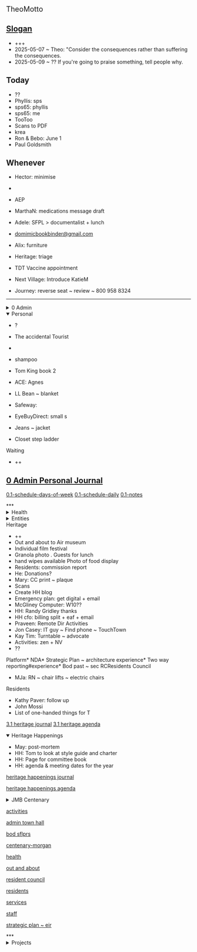 <span style="font-size: 19.5px;">TheoMotto</span>
## [Slogan]()

* +++
* 2025-05-07 ~ Theo: "Consider the consequences rather than suffering the consequences.&nbsp;
* 2025-05-09 ~ ??&nbsp;If you're going to praise something, tell people why.&nbsp;

## Today

* ??
* Phyllis: sps
* sps65: phyllis
* sps65: me
* TooToo
* Scans to PDF
* krea
* Ron &amp; Bebo: June 1
* Paul Goldsmith

## Whenever

* Hector: minimise
* 

* AEP

* MarthaN: medications message draft
* Adele: SFPL &gt; documentalist + lunch
* [domimicbookbinder@gmail.com](https://mail.google.com/mail/?view=cm&amp;fs=1&amp;tf=1&amp;to=domimicbookbinder@gmail.com)
* Alix: furniture
* Heritage: triage
* TDT Vaccine appointment
* Next Village: Introduce KatieM
* Journey: reverse seat ~ review ~ 800 958 8324

***

<!--

**Admin**

-->
<details>
<summary>0 Admin</summary>

* ?
* Boost: account number ~ cancel autopay
* Boost: target: 2675 Geary Blvd, San Francisco, CA 94118 ~ (415) 796-5280
* Job description: need a personal assistant
* DonnaB: vet Job DescriptionHi Art&nbsp;
* Kaiber: cancel
* Boost: cancel
* Josh
* Taxes
* Tiller
* File for admin tips
* Renew Drivers License?
* 

## [0 Admin Journal]()

## [0 Admin Agenda ZZZ]()

[passport]()
[mia agenda]()
[0.1 will &amp; trust]()
[0.1 2024 taxes]()
</details>
<!-- *** -->
<details open="">
<!-- -->
<summary>Personal</summary>
<!-- -->

* ?
* The accidental Tourist
* 

* shampoo
* Tom King book 2
* ACE: Agnes
* LL Bean ~ blanket
* Safeway:&nbsp;
* EyeBuyDirect: small s
* Jeans ~ jacket
* Closet step ladder

Waiting

* ++

## [0 Admin Personal Journal]()

[0.1-schedule-days-of-week]()
[0.1-schedule-daily]()
[0.1-notes]()
</details>
***

<!--

**Health**

-->
<details>
<summary>Health</summary>
## [1.0 Health Agenda]()

* ++
* Descibe PT need
* PPH: AI critique
* UCSF patient advocate
* Amanda: CVS + PT
* [https://www.ucsfhealth.org/services/case-management-and-social-work](https://www.ucsfhealth.org/services/case-management-and-social-work)
* UCSF: Dental appointment
* Jock rot ~ got it ~ trying lamasil
* Delta Dental: codes

[dentistry]()
[dermatology]()
[gastroenterology]()
[ophthalmology]()
[pph]()
[1.1 Health History]()
[1.1 Health Insurance]()
[1.1 Health Journal]()
[1.1 Health Providers]()
[1.1 Health Reference]()
</details>
<!--

**Simplicity**

-->
<details>

<summary>Simplicity</summary>
## [1.0 simplicity]()

* ++
* IA: storage photos
* Avery + Bancroft: documentalist
* Diana Greer: working together
* 

[nicole agenda]()
[1.1 archiving]()
[1.2 claudia]()

</details>
<!--

**ACE IT**

-->
<details>
<summary>ACE IT</summary>
## [2.0 ACE IT]()

* ++
* ICE: ms365
* Alix: shipper
* Alix: storage lady
* Alix: PLE
* Alix: volleyball
* Cynthia: Safe deposit box
* AC: Kathy birthday
* AC: Eames visit
* AC: Bolinas
* Buy more: share paper
* Netflix: ace-i

## [Alix]()

* ++

## [Cynthia]()

* ++

## [Eloise]()

* ++
* Eloise: GitHub account + Coop

</details>
<!--

**Family**

 -->
<details>

<summary>Family</summary>
## [2.1 Family]()

* ++
* Alix P
* Allison
* PLE: Ronan ~ calendar
* Alex, Peter
* Tania: concierge in Durham
* John Choate: Eloise + Corwin

</details>
<!--

**Peeps**

-->
<details>

* Paul Goldsmith
* John Choate: wall image ~ PGE no public ros ~ planter
* LD Kirshenbaum: late June ~ zarina
* Hector
* Olga:
* Jason Carman
* Ann Seymour
* Ronan ~ ple
* Mike Warner

<summary>Peeps</summary>
## [2.2 Peeps]()

</details>
***

<!--

**Entities**

-->
<details>
<summary>Entities</summary>
<!-- -->
## [3.0 entities]()

* ?
* SF heritage: donation ~&nbsp;[https://www.sfheritage.org/splendid-25/](https://www.sfheritage.org/splendid-25/)
* SacSem: nbr owner &lt;&lt; scree
* awesome: zelle?
* SacSem: wix
* Joel P
* Peer Wedvick
* Jack O: talk at H + Guestroom?
* Peter Otis + Bob Hall:
* George Smart: woody
* Leah WSD
* NV: use for volunteers
* NV: Margaret Jacobs
* NV: Le'mere
* NV: Laura Burges

<!-- -->
[awesome]()
<!-- -->
[next village]()
<!-- -->
[sacsem]()
<!-- -->
[sensay]()
<!-- -->
[sps]()
<!-- -->
[tgd]()
<!-- -->
</details>
<!--

**Heritage**

-->
<details>
<!-- -->
<summary>Heritage</summary>

* ++
* Out and about to Air museum&nbsp;
* Individual film festival
* Granola photo . Guests for lunch
* hand wipes available Photo of food display&nbsp;
* Residents: commission report
* He: Donations?
* Mary: CC print ~ plaque
* Scans
* Create HH blog
* Emergency plan: get digital + email
* McGliney Computer: W10??
* HH: Randy Gridley thanks
* HH cfo: billing split + eaf + email
* Praveen: Remote Dir Activities
* Jon Casey: IT guy ~ Find phone ~ TouchTown
* Kay Tim: Turntable ~ advocate
* Activities: zen + NV
* ??

Platform* NDA* Strategic Plan ~ architecture experience* Two way reporting#experience* Bod past ~ sec RCResidents Council

* MJa: RN ~ chair lifts ~ electric chairs

Residents

* Kathy Paver: follow up
* John Mossi
* List of one-handed things for T

[3.1 heritage journal]()
[3.1 heritage agenda]()

<details open="">
<!-- -->
<summary>Heritage Happenings</summary>

* May: post-mortem
* HH: Tom to look at style guide and charter
* HH: Page for committee book
* HH: agenda &amp; meeting dates for the year

[heritage happenings journal]()

[heritage happenings agenda]()
</details>
<!-- 
**Heritage Centenary**
-->
<details>
<!-- -->
<summary>JMB Centenary</summary>

* Al Sterling: rose notches
* Mary: Fountain
* Three women dressed as flappers
* Karen McNeil
* Woody?
* rsvp: invite

[centenary morgan journal]()

[centenary-morgan ]()
***

</details>

[activities]()

[admin town hall]()

[bod sflprs]()

[centenary-morgan ]()

[health]()

[out and about]()

[resident council]()

[residents]()

[services]()

[staff]()

[strategic plan ~ eir]()

</details>
<!-- -->
***

<!--

**Projects**

-->
<details>
<summary>Projects</summary>
## [4.0 projects agenda]()

* +++

## [4.1 organizations]()

* Tess: kiosk software
* Corridor Display: Mohaned
* Audiometer settings
* Single tap audio notes

## [repos]()

* ++

## [4.2 software]()

* ++

## [4.3 hardware]()

* ++

## [4.4 qdata apps journal]()

* ++

***

## [Reminders]()

</details>